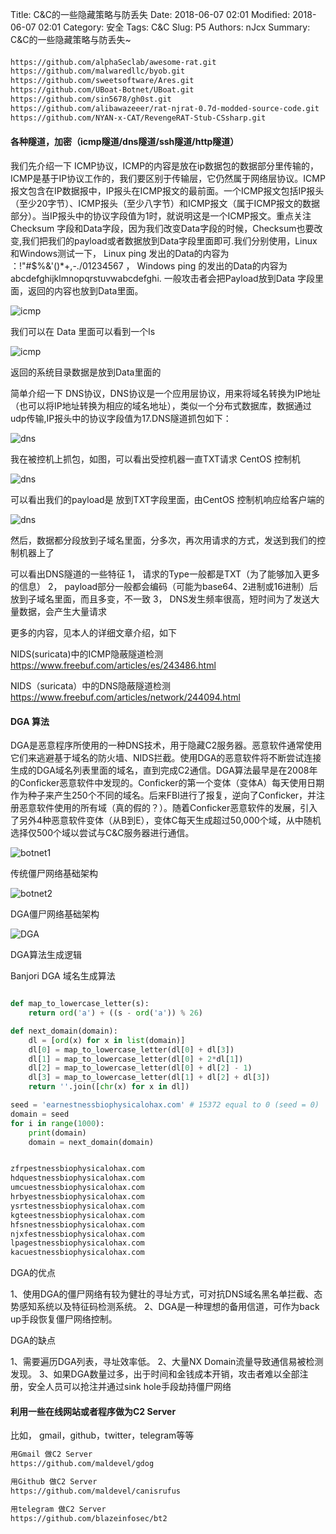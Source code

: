 Title: C&C的一些隐藏策略与防丢失
Date: 2018-06-07 02:01
Modified: 2018-06-07 02:01
Category: 安全
Tags: C&C
Slug: P5
Authors: nJcx
Summary: C&C的一些隐藏策略与防丢失~



#### 

```bash
https://github.com/alphaSeclab/awesome-rat.git
https://github.com/malwaredllc/byob.git
https://github.com/sweetsoftware/Ares.git
https://github.com/UBoat-Botnet/UBoat.git
https://github.com/sin5678/gh0st.git
https://github.com/alibawazeeer/rat-njrat-0.7d-modded-source-code.git
https://github.com/NYAN-x-CAT/RevengeRAT-Stub-CSsharp.git
```


#### 各种隧道，加密（icmp隧道/dns隧道/ssh隧道/http隧道）


我们先介绍一下 ICMP协议，ICMP的内容是放在ip数据包的数据部分里传输的，ICMP是基于IP协议工作的，我们要区别于传输层，它仍然属于网络层协议。ICMP报文包含在IP数据报中，IP报头在ICMP报文的最前面。一个ICMP报文包括IP报头（至少20字节）、ICMP报头（至少八字节）和ICMP报文（属于ICMP报文的数据部分）。当IP报头中的协议字段值为1时，就说明这是一个ICMP报文。重点关注 Checksum 字段和Data字段，因为我们改变Data字段的时候，Checksum也要改变,我们把我们的payload或者数据放到Data字段里面即可.我们分别使用，Linux和Windows测试一下， Linux ping 发出的Data的内容为 ：!\"#$%&'()*+,-./01234567  ， Windows ping 的发出的Data的内容为 abcdefghijklmnopqrstuvwabcdefghi. 一般攻击者会把Payload放到Data 字段里面，返回的内容也放到Data里面。


![icmp](../images/ishwireshark.jpeg)

我们可以在 Data 里面可以看到一个ls


![icmp](../images/wireshark1.jpeg)

返回的系统目录数据是放到Data里面的

简单介绍一下 DNS协议，DNS协议是一个应用层协议，用来将域名转换为IP地址（也可以将IP地址转换为相应的域名地址），类似一个分布式数据库，数据通过udp传输,IP报头中的协议字段值为17.DNS隧道抓包如下：

![dns](../images/WechatIMG26.jpeg)

我在被控机上抓包，如图，可以看出受控机器一直TXT请求 CentOS 控制机

![dns](../images/WechatIMG21.jpeg)

可以看出我们的payload是 放到TXT字段里面，由CentOS 控制机响应给客户端的

![dns](../images/WechatIMG23.jpeg)

然后，数据都分段放到子域名里面，分多次，再次用请求的方式，发送到我们的控制机器上了


可以看出DNS隧道的一些特征
1， 请求的Type一般都是TXT（为了能够加入更多的信息）
2， payload部分一般都会编码（可能为base64、2进制或16进制）后放到子域名里面，而且多变，不一致
3， DNS发生频率很高，短时间为了发送大量数据，会产生大量请求


更多的内容，见本人的详细文章介绍，如下

NIDS(suricata)中的ICMP隐蔽隧道检测
https://www.freebuf.com/articles/es/243486.html

NIDS（suricata）中的DNS隐蔽隧道检测
https://www.freebuf.com/articles/network/244094.html


#### DGA 算法

DGA是恶意程序所使用的一种DNS技术，用于隐藏C2服务器。恶意软件通常使用它们来逃避基于域名的防火墙、NIDS拦截。使用DGA的恶意软件将不断尝试连接生成的DGA域名列表里面的域名，直到完成C2通信。DGA算法最早是在2008年的Conficker恶意软件中发现的。Conficker的第一个变体（变体A）每天使用日期作为种子来产生250个不同的域名。后来FBI进行了报复，逆向了Conficker，并注册恶意软件使用的所有域（真的假的？）。随着Conficker恶意软件的发展，引入了另外4种恶意软件变体（从B到E），变体C每天生成超过50,000个域，从中随机选择仅500个域以尝试与C&C服务器进行通信。

![botnet1](../images/botnets1.png)

传统僵尸网络基础架构

![botnet2](../images/botnets2.png)

DGA僵尸网络基础架构


![DGA](../images/DGA.png)

DGA算法生成逻辑

Banjori  DGA 域名生成算法

```python

def map_to_lowercase_letter(s):
    return ord('a') + ((s - ord('a')) % 26)

def next_domain(domain):
    dl = [ord(x) for x in list(domain)]
    dl[0] = map_to_lowercase_letter(dl[0] + dl[3])
    dl[1] = map_to_lowercase_letter(dl[0] + 2*dl[1])
    dl[2] = map_to_lowercase_letter(dl[0] + dl[2] - 1)
    dl[3] = map_to_lowercase_letter(dl[1] + dl[2] + dl[3])
    return ''.join([chr(x) for x in dl])

seed = 'earnestnessbiophysicalohax.com' # 15372 equal to 0 (seed = 0)
domain = seed
for i in range(1000):
    print(domain)
    domain = next_domain(domain)

```

```bash

zfrpestnessbiophysicalohax.com
hdquestnessbiophysicalohax.com
umcuestnessbiophysicalohax.com
hrbyestnessbiophysicalohax.com
ysrtestnessbiophysicalohax.com
kgteestnessbiophysicalohax.com
hfsnestnessbiophysicalohax.com
njxfestnessbiophysicalohax.com
lpagestnessbiophysicalohax.com
kacuestnessbiophysicalohax.com

```


DGA的优点

1、使用DGA的僵尸网络有较为健壮的寻址方式，可对抗DNS域名黑名单拦截、态势感知系统以及特征码检测系统。
2、DGA是一种理想的备用信道，可作为back up手段恢复僵尸网络控制。

DGA的缺点

1、需要遍历DGA列表，寻址效率低。
2、大量NX Domain流量导致通信易被检测发现。
3、如果DGA数量过多，出于时间和金钱成本开销，攻击者难以全部注册，安全人员可以抢注并通过sink hole手段劫持僵尸网络



#### 利用一些在线网站或者程序做为C2 Server


比如， gmail，github，twitter，telegram等等


```bash
用Gmail 做C2 Server
https://github.com/maldevel/gdog

```

```bash
用Github 做C2 Server
https://github.com/maldevel/canisrufus

```


```bash
用telegram 做C2 Server
https://github.com/blazeinfosec/bt2

```










